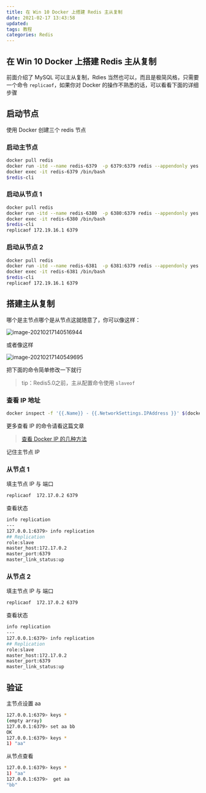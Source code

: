 ```yaml
---
title: 在 Win 10 Docker 上搭建 Redis 主从复制
date: 2021-02-17 13:43:58
updated: 
tags: 教程
categories: Redis
---
```


## 在 Win 10 Docker 上搭建 Redis 主从复制

前面介绍了 MySQL 可以主从复制，Rdies 当然也可以，而且是极简风格，只需要一个命令 `replicaof`，如果你对 Docker 的操作不熟悉的话，可以看看下面的详细步骤
## 启动节点
使用 Docker 创建三个 redis 节点
### 启动主节点
```bash
docker pull redis
docker run -itd --name redis-6379  -p 6379:6379 redis --appendonly yes --protected-mode no
docker exec -it redis-6379 /bin/bash
$redis-cli
```
### 启动从节点 1
```bash
docker pull redis
docker run -itd --name redis-6380  -p 6380:6379 redis --appendonly yes --protected-mode no
docker exec -it redis-6380 /bin/bash
$redis-cli
replicaof 172.19.16.1 6379
```
### 启动从节点 2
```bash
docker pull redis
docker run -itd --name redis-6381  -p 6381:6379 redis --appendonly yes --protected-mode no
docker exec -it redis-6381 /bin/bash
$redis-cli
replicaof 172.19.16.1 6379
```
## 搭建主从复制

哪个是主节点哪个是从节点这就随意了，你可以像这样：

![image-20210217140516944](https://ced-md-picture.oss-cn-beijing.aliyuncs.com/img/20210217140517.png)

或者像这样

![image-20210217140549695](https://ced-md-picture.oss-cn-beijing.aliyuncs.com/img/20210217140549.png)

把下面的命令简单修改一下就行

> tip：Redis5.0之前，主从配置命令使用 `slaveof`

### 查看 IP 地址
```bash
docker inspect -f '{{.Name}} - {{.NetworkSettings.IPAddress }}' $(docker ps -aq)
```
更多查看 IP 的命令请看这篇文章

> [查看 Docker IP 的几种方法](https://solidspoon.xyz/2021/02/16/%E6%9F%A5%E7%9C%8BDockerIP%E7%9A%84%E5%87%A0%E7%A7%8D%E6%96%B9%E6%B3%95/)

记住主节点 IP

### 从节点 1
填主节点 IP 与 端口
```bash
replicaof  172.17.0.2 6379
```
查看状态
```bash
info replication
---
127.0.0.1:6379> info replication
## Replication
role:slave
master_host:172.17.0.2
master_port:6379
master_link_status:up
```
### 从节点 2
填主节点 IP 与 端口
```bash
replicaof  172.17.0.2 6379
```
查看状态
```bash
info replication
---
127.0.0.1:6379> info replication
## Replication
role:slave
master_host:172.17.0.2
master_port:6379
master_link_status:up
```
## 验证
主节点设置 aa
```bash
127.0.0.1:6379> keys *
(empty array)
127.0.0.1:6379> set aa bb
OK
127.0.0.1:6379> keys *
1) "aa"
```
从节点查看
```bash
127.0.0.1:6379> keys *
1) "aa"
127.0.0.1:6379>  get aa
"bb"
```